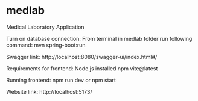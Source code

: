 # medlab
Medical Laboratory Application

Turn on database connection:
From terminal in medlab folder run following command:
mvn spring-boot:run

Swagger link:
http://localhost:8080/swagger-ui/index.html#/

Requirements for frontend:
Node.js installed
npm vite@latest

Running frontend:
npm run dev
or
npm start

Website link:
http://localhost:5173/